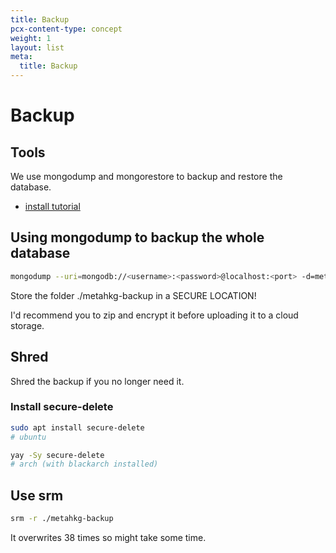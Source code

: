 ```yaml
---
title: Backup
pcx-content-type: concept
weight: 1
layout: list
meta:
  title: Backup
---
```


# Backup

## Tools

We use mongodump and mongorestore to backup and restore the database.

- [install tutorial](/docker/setup/requirements/#mongodb-shell-and-database-tools)

## Using mongodump to backup the whole database

```bash
mongodump --uri=mongodb://<username>:<password>@localhost:<port> -d=metahkg -o=./metahkg-backup
```

Store the folder ./metahkg-backup in a SECURE LOCATION!

I'd recommend you to zip and encrypt it before uploading it to a cloud storage.

## Shred

Shred the backup if you no longer need it.

### Install secure-delete

```bash
sudo apt install secure-delete
# ubuntu

yay -Sy secure-delete
# arch (with blackarch installed)
```

## Use srm

```bash
srm -r ./metahkg-backup
```

It overwrites 38 times so might take some time.
